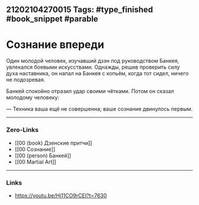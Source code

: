 21202104270015
Tags: #type_finished #book_snippet  #parable 
---
# Сознание впереди
Один молодой человек, изучавший дзэн под руководством Банкея, увлекался боевыми искусствами. Однажды, решив проверить силу духа наставника, он напал на Банкея с копьём, когда тот сидел, ничего не подозревая.

Банкей спокойно отразил удар своими чётками. Потом он сказал молодому человеку:

— Техника ваша ещё не совершенна; ваше сознание двинулось первым.  

---
### Zero-Links
- [[00 (book) Дзенские притчи]]
- [[00 Сознание]]
- [[00 (person) Банкей]]
- [[00 Martial Art]]
---
### Links
- https://youtu.be/Hj11CO9rCEI?t=7630